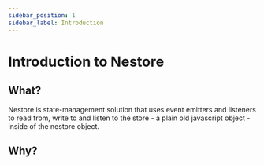 ```yaml
---
sidebar_position: 1
sidebar_label: Introduction
---
```


# Introduction to Nestore


## What?

Nestore is state-management solution that uses event emitters and listeners to read from, write to
and listen to the store - a plain old javascript object - inside of the nestore object.


## Why?
